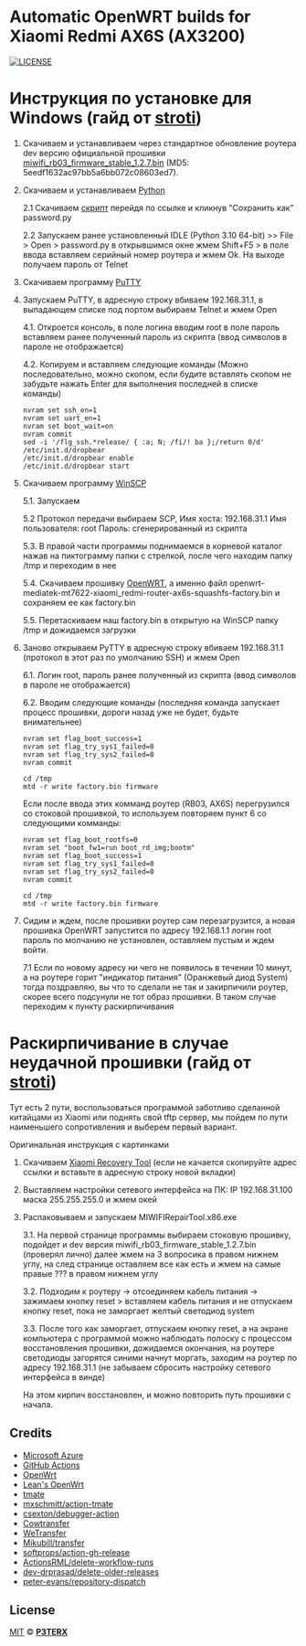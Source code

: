
# Automatic OpenWRT builds for Xiaomi Redmi AX6S (AX3200)

[![LICENSE](https://img.shields.io/github/license/mashape/apistatus.svg?style=flat-square&label=LICENSE)](https://github.com/P3TERX/Actions-OpenWrt/blob/master/LICENSE)


# Инструкция по установке для Windows (гайд от [stroti](https://4pda.to/forum/index.php?showuser=4540991))
1. Скачиваем и устанавливаем через стандартное обновление роутера dev версию официальной прошивки [miwifi_rb03_firmware_stable_1.2.7.bin](https://raw.githubusercontent.com/YangWang92/AX6S-unlock/master/miwifi_rb03_firmware_stable_1.2.7.bin) (MD5: 5eedf1632ac97bb5a6bb072c08603ed7).

2. Скачиваем и устанавливаем [Python](https://www.python.org/ftp/python/3.10.10/python-3.10.10-amd64.exe)

    2.1 Скачиваем [скрипт](https://raw.githubusercontent.com/mikeeq/xiaomi_ax3200_openwrt/main/password.py) перейдя по ссылке и кликнув "Сохранить как" password.py

    2.2 Запускаем ранее установленный IDLE (Python 3.10 64-bit) >> File > Open > password.py в открывшимся окне жмем Shift+F5 > в поле ввода вставляем серийный номер роутера и жмем Ok. На выходе получаем пароль от Telnet

3. Скачиваем программу [PuTTY](https://www.putty.org/)

4. Запускаем PuTTY, в адресную строку вбиваем 192.168.31.1, в выпадающем списке под портом выбираем Telnet и жмем Open

    4.1. Откроется консоль, в поле логина вводим root в поле пароль вставляем ранее полученный пароль из скрипта (ввод символов в пароле не отображается)
    
    4.2. Копируем и вставляем следующие команды (Можно последовательно, можно скопом, если будите вставлять скопом не забудьте нажать Enter для выполнения последней в списке команды)

    ```
    nvram set ssh_en=1
    nvram set uart_en=1
    nvram set boot_wait=on
    nvram commit
    sed -i '/flg_ssh.*release/ { :a; N; /fi/! ba };/return 0/d' /etc/init.d/dropbear
    /etc/init.d/dropbear enable
    /etc/init.d/dropbear start
    ```


5. Скачиваем программу [WinSCP](https://winscp.net/eng/download.php)
    
    5.1. Запускаем 
    
    5.2 Протокол передачи выбираем SCP, Имя хоста: 192.168.31.1 Имя пользователя:  root Пароль: сгенерированный из скрипта
    
    5.3. В правой части программы поднимаемся в корневой каталог нажав на пиктограмму папки с стрелкой, после чего находим папку /tmp и переходим в нее
    
    5.4. Скачиваем прошивку [OpenWRT](https://github.com/kyoto44/openwrt-ax6s/releases), а именно файл openwrt-mediatek-mt7622-xiaomi_redmi-router-ax6s-squashfs-factory.bin и сохраняем ее как factory.bin

    5.5. Перетаскиваем наш factory.bin в открытую на WinSCP папку /tmp и дожидаемся загрузки

6. Заново открываем PyTTY в адресную строку вбиваем 192.168.31.1 (протокол в этот раз по умолчанию SSH) и жмем Open
    
    6.1. Логин root, пароль ранее полученный из скрипта (ввод символов в пароле не отображается)
    
    6.2. Вводим следующие команды (последняя команда запускает процесс прошивки, дороги назад уже не будет, будьте внимательнее)
    ```
    nvram set flag_boot_success=1
    nvram set flag_try_sys1_failed=0
    nvram set flag_try_sys2_failed=0
    nvram commit

    cd /tmp
    mtd -r write factory.bin firmware
    ```

    Если после ввода этих комманд роутер (RB03, AX6S) перегрузился со стоковой прошивкой, то используем повторяем пункт 6 со следующими комманды:

    ```
    nvram set flag_boot_rootfs=0
    nvram set "boot_fw1=run boot_rd_img;bootm"
    nvram set flag_boot_success=1
    nvram set flag_try_sys1_failed=0
    nvram set flag_try_sys2_failed=0
    nvram commit

    cd /tmp
    mtd -r write factory.bin firmware
    ```

7. Сидим и ждем, после прошивки роутер сам перезагрузится, а новая прошивка OpenWRT запустится по адресу 192.168.1.1 логин root пароль по молчанию не установлен, оставляем пустым и ждем войти.
    
    7.1 Если по новому адресу ни чего не появилось в течении 10 минут, а на роутере горит "индикатор питания" (Оранжевый диод System) тогда поздравляю, вы что то сделали не так и закирпичили роутер, скорее всего подсунули не тот образ прошивки. В таком случае переходим к пункту раскирпичивания

# Раскирпичивание в случае неудачной прошивки (гайд от [stroti](https://4pda.to/forum/index.php?showuser=4540991))

Тут есть 2 пути, воспользоваться программой заботливо сделанной китайцами из Xiaomi или поднять свой tftp сервер, мы пойдем по пути наименьшего сопротивления и выберем первый вариант.

Оригинальная инструкция с картинками

1. Скачиваем [Xiaomi Recovery Tool](http://bigota.miwifi.com/xiaoqiang/tools/MIWIFIRepairTool.x86.zip) (если не качается скопируйте адрес ссылки и вставьте в адресную строку новой вкладки)

2. Выставляем настройки сетевого интерфейса на ПК: IP 192.168.31.100 маска 255.255.255.0 и жмем окей

3. Распаковываем и запускаем MIWIFIRepairTool.x86.exe
    
    3.1. На первой странице программы выбираем стоковую прошивку, подойдет и dev версия miwifi_rb03_firmware_stable_1.2.7.bin (проверял лично) далее жмем на 3 вопросика в правом нижнем углу, на след странице оставляем все как есть и жмем на самые правые ??? в правом нижнем углу

    3.2. Подходим к роутеру -> отсоединяем кабель питания -> зажимаем кнопку reset > вставляем кабель питания и не отпускаем кнопку reset, пока не заморгает желтый светодиод system
    
    3.3. После того как заморгает, отпускаем кнопку reset, а на экране компьютера с программой можно наблюдать полоску с процессом восстановления прошивки, дожидаемся окончания, на роутере светодиоды загорятся синими начнут моргать, заходим на роутер по адресу 192.168.31.1 (не забываем сбросить настройку сетевого интерфейса в винде)

    На этом кирпич восстановлен, и можно повторить путь прошивки с начала.

## Credits

- [Microsoft Azure](https://azure.microsoft.com)
- [GitHub Actions](https://github.com/features/actions)
- [OpenWrt](https://github.com/openwrt/openwrt)
- [Lean's OpenWrt](https://github.com/coolsnowwolf/lede)
- [tmate](https://github.com/tmate-io/tmate)
- [mxschmitt/action-tmate](https://github.com/mxschmitt/action-tmate)
- [csexton/debugger-action](https://github.com/csexton/debugger-action)
- [Cowtransfer](https://cowtransfer.com)
- [WeTransfer](https://wetransfer.com/)
- [Mikubill/transfer](https://github.com/Mikubill/transfer)
- [softprops/action-gh-release](https://github.com/softprops/action-gh-release)
- [ActionsRML/delete-workflow-runs](https://github.com/ActionsRML/delete-workflow-runs)
- [dev-drprasad/delete-older-releases](https://github.com/dev-drprasad/delete-older-releases)
- [peter-evans/repository-dispatch](https://github.com/peter-evans/repository-dispatch)

## License

[MIT](https://github.com/P3TERX/Actions-OpenWrt/blob/main/LICENSE) © [**P3TERX**](https://p3terx.com)
